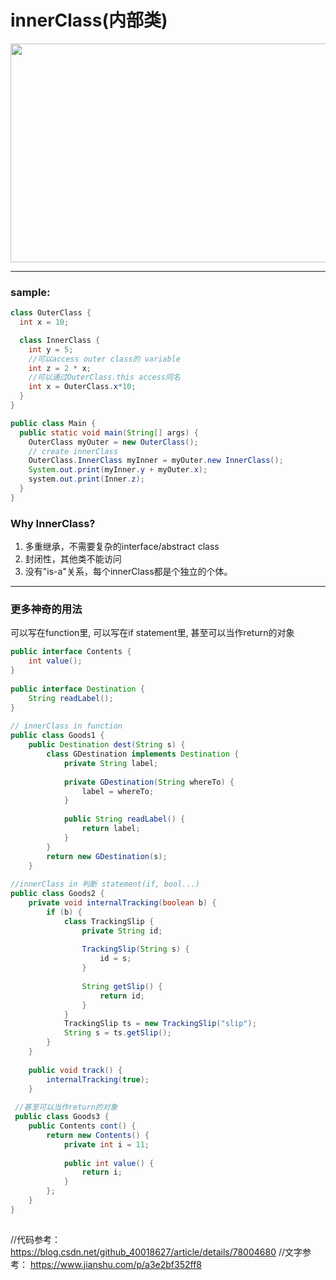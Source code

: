 # innerClass(内部类)
<p align="center">
  <img src="https://upload-images.jianshu.io/upload_images/1488395-794ebcfd391ce85a.png?imageMogr2/auto-orient/strip|imageView2/2/w/1200/format/webp" width="1400" height="350">
</p>


---
### sample:
```java
class OuterClass {
  int x = 10;

  class InnerClass {
    int y = 5;
    //可以access outer class的 variable
    int z = 2 * x;
    //可以通过OuterClass.this access同名
    int x = OuterClass.x*10;
  }
}

public class Main {
  public static void main(String[] args) {
    OuterClass myOuter = new OuterClass();
    // create innerClass
    OuterClass.InnerClass myInner = myOuter.new InnerClass();
    System.out.print(myInner.y + myOuter.x);
    system.out.print(Inner.z);
  }
}
```

### Why InnerClass?
1. 多重继承，不需要复杂的interface/abstract class
2. 封闭性，其他类不能访问
3. 没有"is-a"关系，每个innerClass都是个独立的个体。

---

### 更多神奇的用法
可以写在function里, 可以写在if statement里, 甚至可以当作return的对象
```java
public interface Contents {  
    int value();  
}  
  
public interface Destination {  
    String readLabel();  
}  
  
// innerClass in function
public class Goods1 {  
    public Destination dest(String s) {  
        class GDestination implements Destination {  
            private String label;  
  
            private GDestination(String whereTo) {  
                label = whereTo;  
            }  
  
            public String readLabel() {  
                return label;  
            }  
        }  
        return new GDestination(s);  
    }  
  
//innerClass in 判断 statement(if, bool...)
public class Goods2 {  
    private void internalTracking(boolean b) {  
        if (b) {  
            class TrackingSlip {  
                private String id;  
  
                TrackingSlip(String s) {  
                    id = s;  
                }  
  
                String getSlip() {  
                    return id;  
                }  
            }  
            TrackingSlip ts = new TrackingSlip("slip");  
            String s = ts.getSlip();  
        }  
    }  
  
    public void track() {  
        internalTracking(true);  
    }  
  
 //甚至可以当作return的对象
 public class Goods3 {  
    public Contents cont() {  
        return new Contents() {  
            private int i = 11;  
  
            public int value() {  
                return i;  
            }  
        };  
    }  
}   
  
```


//代码参考： https://blog.csdn.net/github_40018627/article/details/78004680
//文字参考： https://www.jianshu.com/p/a3e2bf352ff8
